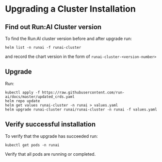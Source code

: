 
# Upgrading a Cluster Installation

## Find out Run:AI Cluster version 

To find the Run:AI cluster version before and after upgrade run:

```
helm list -n runai -f runai-cluster
```

and record the chart version in the form of `runai-cluster-<version-number>`

## Upgrade
Run:

```
kubectl apply -f https://raw.githubusercontent.com/run-ai/docs/master/updated_crds.yaml
helm repo update
helm get values runai-cluster -n runai > values.yaml
helm upgrade runai-cluster runai/runai-cluster -n runai -f values.yaml
```

## Verify successful installation

To verify that the upgrade has succeeded run:

```
kubectl get pods -n runai
```

Verify that all pods are running or completed.


